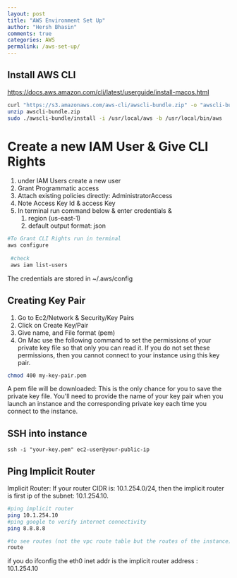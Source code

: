 ```yaml
---
layout: post
title: "AWS Environment Set Up"
author: "Hersh Bhasin"
comments: true
categories: AWS
permalink: /aws-set-up/
---
```




## Install AWS CLI

https://docs.aws.amazon.com/cli/latest/userguide/install-macos.html

```bash
curl "https://s3.amazonaws.com/aws-cli/awscli-bundle.zip" -o "awscli-bundle.zip"
unzip awscli-bundle.zip
sudo ./awscli-bundle/install -i /usr/local/aws -b /usr/local/bin/aws
```



# Create a new IAM User & Give CLI Rights

1. under IAM Users create a new user
2. Grant Programmatic access
3. Attach existing policies directly: AdministratorAccess
4. Note Access Key Id & access Key
5. In terminal run command below & enter credentials &
   1. region (us-east-1)
   2. default output format: json

```bash
#To Grant CLI Rights run in terminal
aws configure
   
 #check
 aws iam list-users
```

The credentials are stored in ~/.aws/config

## Creating Key Pair

1. Go to Ec2/Network & Security/Key Pairs
2. Click on Create Key/Pair
3. Give name, and File format (pem)
4. On Mac use the following command to set the permissions of your private key file so that only you can read it. If you do not set these permissions, then you cannot connect to your instance using this key pair.

```bash
chmod 400 my-key-pair.pem
```

A pem file will be downloaded: This is the only chance for you to save the private key file. You'll need to provide the name of your key pair when you launch an instance and the corresponding private key each time you connect to the instance.



## SSH into instance

```
ssh -i "your-key.pem" ec2-user@your-public-ip
```



## Ping Implicit Router

Implicit Router: If your router CIDR is: 10.1.254.0/24, then the implicit router is first ip of the subnet: 10.1.254.10. 

```bash
#ping implicit router
ping 10.1.254.10
#ping google to verify internet connectivity
ping 8.8.8.8

#to see routes (not the vpc route table but the routes of the instance)
route
```

if you do ifconfig the eth0 inet addr is the implicit router address : 10.1.254.10
